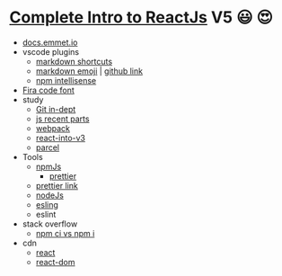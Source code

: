 # [Complete Intro to ReactJs](https://btholt.github.io/complete-intro-to-react-v5/intro) V5 :smiley: :heart_eyes:

- [docs.emmet.io](https://docs.emmet.io/cheat-sheet/)
- vscode plugins
  - [markdown shortcuts](https://github.com/yzhang-gh/vscode-markdown)
  - [markdown emoji](https://www.webfx.com/tools/emoji-cheat-sheet/) | [github link](https://marketplace.visualstudio.com/items?itemName=bierner.markdown-emoji)
  - [npm intellisense](https://marketplace.visualstudio.com/items?itemName=christian-kohler.npm-intellisense)
- [Fira code font](https://github.com/tonsky/FiraCode)
- study
  - [Git in-dept](https://frontendmasters.com/courses/git-in-depth/)
  - [js recent parts](https://frontendmasters.com/courses/js-recent-parts/)
  - [webpack](https://frontendmasters.com/courses/webpack-fundamentals/)
  - [react-into-v3](https://frontendmasters.com/courses/react/)
  - [parcel](https://parceljs.org/)
- Tools
  - [npmJs](https://www.npmjs.com/)
    - [prettier](https://www.npmjs.com/package/prettier)
  - [prettier link](https://prettier.io/)
  - [nodeJs](https://nodejs.org/en/)
  - [esling](https://eslint.org/)
  - eslint
- stack overflow
  - [npm ci vs npm i](https://stackoverflow.com/questions/52499617/what-is-the-difference-between-npm-install-and-npm-ci)
- cdn
  - [react](https://unpkg.com/react@16.8.4/umd/react.development.js)
  - [react-dom](https://unpkg.com/react-dom@16.8.4/umd/react-dom.development.js)
